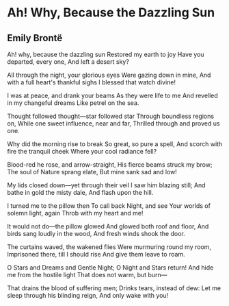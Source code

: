 # Ah! Why, Because the Dazzling Sun
## Emily Brontë
Ah! why, because the dazzling sun
Restored my earth to joy
Have you departed, every one,
And left a desert sky?

All through the night, your glorious eyes
Were gazing down in mine,
And with a full heart's thankful sighs
I blessed that watch divine!

I was at peace, and drank your beams
As they were life to me
And revelled in my changeful dreams
Like petrel on the sea.

Thought followed thought—star followed star
Through boundless regions on,
While one sweet influence, near and far,
Thrilled through and proved us one.

Why did the morning rise to break
So great, so pure a spell,
And scorch with fire the tranquil cheek
Where your cool radiance fell?

Blood-red he rose, and arrow-straight,
His fierce beams struck my brow;
The soul of Nature sprang elate,
But mine sank sad and low!

My lids closed down—yet through their veil
I saw him blazing still;
And bathe in gold the misty dale,
And flash upon the hill.

I turned me to the pillow then
To call back Night, and see
Your worlds of solemn light, again
Throb with my heart and me!

It would not do—the pillow glowed
And glowed both roof and floor,
And birds sang loudly in the wood,
And fresh winds shook the door.

The curtains waved, the wakened flies
Were murmuring round my room,
Imprisoned there, till I should rise
And give them leave to roam.

O Stars and Dreams and Gentle Night;
O Night and Stars return!
And hide me from the hostile light
That does not warm, but burn—

That drains the blood of suffering men;
Drinks tears, instead of dew:
Let me sleep through his blinding reign,
And only wake with you!